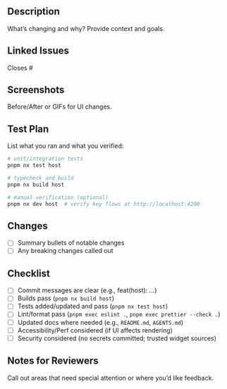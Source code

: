 ## Description
What’s changing and why? Provide context and goals.

## Linked Issues
Closes #<issue-id>

## Screenshots
Before/After or GIFs for UI changes.

## Test Plan
List what you ran and what you verified:

```bash
# unit/integration tests
pnpm nx test host

# typecheck and build
pnpm nx build host

# manual verification (optional)
pnpm nx dev host  # verify key flows at http://localhost:4200
```

## Changes
- [ ] Summary bullets of notable changes
- [ ] Any breaking changes called out

## Checklist
- [ ] Commit messages are clear (e.g., feat(host): ...)
- [ ] Builds pass (`pnpm nx build host`)
- [ ] Tests added/updated and pass (`pnpm nx test host`)
- [ ] Lint/format pass (`pnpm exec eslint .`, `pnpm exec prettier --check .`)
- [ ] Updated docs where needed (e.g., `README.md`, `AGENTS.md`)
- [ ] Accessibility/Perf considered (if UI affects rendering)
- [ ] Security considered (no secrets committed; trusted widget sources)

## Notes for Reviewers
Call out areas that need special attention or where you’d like feedback.

